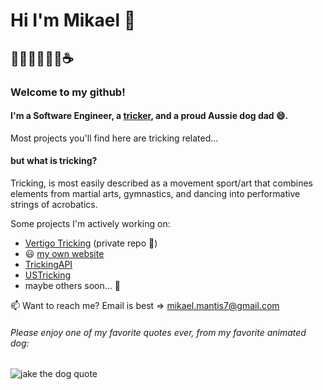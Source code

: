 # Hi I'm Mikael 👋
## 👨🏽‍💻🤸🏽‍♂️☕️
### Welcome to my github! 
#### I'm a Software Engineer, a [tricker](https://www.youtube.com/c/MikaelMantis), and a proud Aussie dog dad 😄. 
Most projects you'll find here are tricking related... 
#### but what is tricking?
Tricking, is most easily described as a movement sport/art that combines elements from martial arts, gymnastics, and dancing into performative strings of acrobatics. 

Some projects I'm actively working on:
- [Vertigo Tricking](https://vertigotricking.com) (private repo 😬)
- 😃 [my own website](https://mikaelmantis.com)
- [TrickingAPI](https://trickingapi.dev)
- [USTricking](https://github.com/ustricking)
- maybe others soon... 👀

📫 Want to reach me? Email is best => mikael.mantis7@gmail.com


###### Please enjoy one of my favorite quotes ever, from my favorite animated dog:
![jake the dog quote](https://i.kym-cdn.com/photos/images/newsfeed/001/141/641/6dc.gif)
<!--
**mantism/mantism** is a ✨ _special_ ✨ repository because its `README.md` (this file) appears on your GitHub profile.

Here are some ideas to get you started:

- 🔭 I’m currently working on ...
- 🌱 I’m currently learning ...
- 👯 I’m looking to collaborate on ...
- 🤔 I’m looking for help with ...
- 💬 Ask me about ...
- 📫 How to reach me: ...
- 😄 Pronouns: ...
- ⚡ Fun fact: ...
-->
